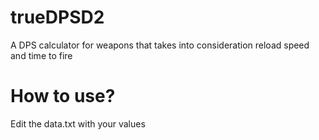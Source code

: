 # trueDPSD2
A DPS calculator for weapons that takes into consideration reload speed and time to fire

# How to use?
Edit the data.txt with your values
